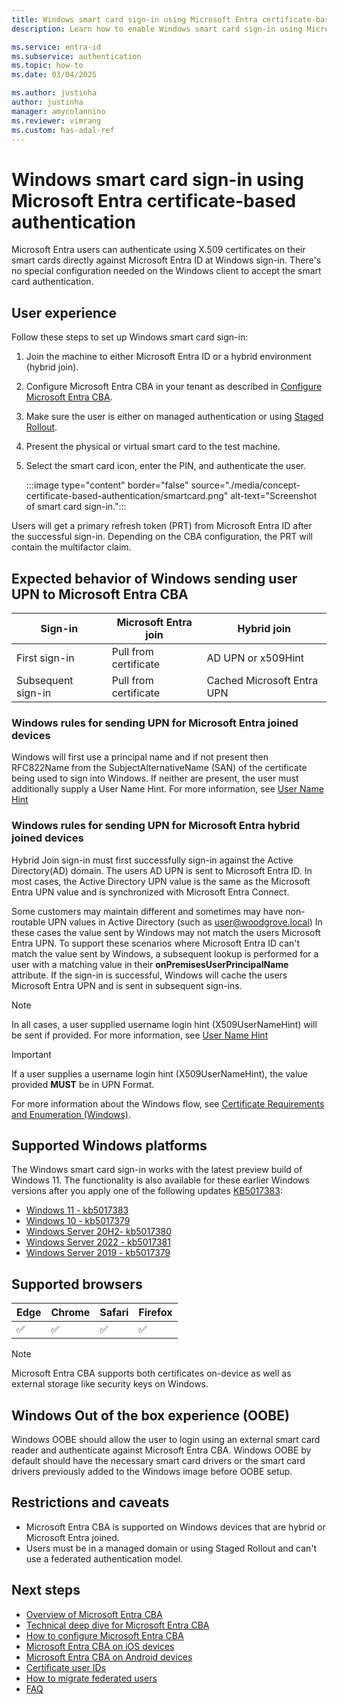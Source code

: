 ```yaml
---
title: Windows smart card sign-in using Microsoft Entra certificate-based authentication
description: Learn how to enable Windows smart card sign-in using Microsoft Entra certificate-based authentication

ms.service: entra-id
ms.subservice: authentication
ms.topic: how-to
ms.date: 03/04/2025

ms.author: justinha
author: justinha
manager: amycolannino
ms.reviewer: vimrang
ms.custom: has-adal-ref
---
```

# Windows smart card sign-in using Microsoft Entra certificate-based authentication

Microsoft Entra users can authenticate using X.509 certificates on their smart cards directly against Microsoft Entra ID at Windows sign-in. There's no special configuration needed on the Windows client to accept the smart card authentication. 
 
## User experience 

Follow these steps to set up Windows smart card sign-in:

1. Join the machine to either Microsoft Entra ID or a hybrid environment (hybrid join). 
1. Configure Microsoft Entra CBA in your tenant as described in [Configure Microsoft Entra CBA](how-to-certificate-based-authentication.md).
1. Make sure the user is either on managed authentication or using [Staged Rollout](~/identity/hybrid/connect/how-to-connect-staged-rollout.md). 
1. Present the physical or virtual smart card to the test machine.
1. Select the smart card icon, enter the PIN, and authenticate the user.  

   :::image type="content" border="false" source="./media/concept-certificate-based-authentication/smartcard.png" alt-text="Screenshot of smart card sign-in.":::

Users will get a primary refresh token (PRT) from Microsoft Entra ID after the successful sign-in. Depending on the CBA configuration, the PRT will contain the multifactor claim. 

<a name='expected-behavior-of-windows-sending-user-upn-to-azure-ad-cba'></a>

## Expected behavior of Windows sending user UPN to Microsoft Entra CBA

|Sign-in | Microsoft Entra join | Hybrid join |
|--------|---------------|----------------------|
|First sign-in | Pull from certificate | AD UPN or x509Hint |
|Subsequent sign-in | Pull from certificate | Cached Microsoft Entra UPN |

<a name='windows-rules-for-sending-upn-for-azure-ad-joined-devices'></a>

### Windows rules for sending UPN for Microsoft Entra joined devices

Windows will first use a principal name and if not present then RFC822Name from the SubjectAlternativeName (SAN) of the certificate being used to sign into Windows. If neither are present, the user must additionally supply a User Name Hint. For more information, see [User Name Hint](/windows/security/identity-protection/smart-cards/smart-card-group-policy-and-registry-settings#allow-user-name-hint)

<a name='windows-rules-for-sending-upn-for-hybrid-azure-ad-joined-devices'></a>

### Windows rules for sending UPN for Microsoft Entra hybrid joined devices

Hybrid Join sign-in must first successfully sign-in against the Active Directory(AD) domain. The users AD UPN is sent to Microsoft Entra ID. In most cases, the Active Directory UPN value is the same as the Microsoft Entra UPN value and is synchronized with Microsoft Entra Connect. 

Some customers may maintain different and sometimes may have non-routable UPN values in Active Directory (such as user@woodgrove.local) In these cases the value sent by Windows may not match the users Microsoft Entra UPN. To support these scenarios where Microsoft Entra ID can't match the value sent by Windows, a subsequent lookup is performed for a user with a matching value in their **onPremisesUserPrincipalName** attribute. If the sign-in is successful, Windows will cache the users Microsoft Entra UPN and is sent in subsequent sign-ins.

>[!NOTE]
>In all cases, a user supplied username login hint (X509UserNameHint) will be sent if provided. For more information, see [User Name Hint](/windows/security/identity-protection/smart-cards/smart-card-group-policy-and-registry-settings#allow-user-name-hint)

>[!IMPORTANT]
> If a user supplies a username login hint (X509UserNameHint), the value provided **MUST** be in UPN Format.

For more information about the Windows flow, see [Certificate Requirements and Enumeration (Windows)](/windows/security/identity-protection/smart-cards/smart-card-certificate-requirements-and-enumeration).

## Supported Windows platforms

The Windows smart card sign-in works with the latest preview build of Windows 11. The functionality is also available for these earlier Windows versions after you apply one of the following updates [KB5017383](https://support.microsoft.com/topic/september-20-2022-kb5017383-os-build-22000-1042-preview-62753265-68e9-45d2-adcb-f996bf3ad393):

- [Windows 11 - kb5017383](https://support.microsoft.com/topic/september-20-2022-kb5017383-os-build-22000-1042-preview-62753265-68e9-45d2-adcb-f996bf3ad393)
- [Windows 10 - kb5017379](https://support.microsoft.com/topic/20-september-2022-kb5017379-os-build-17763-3469-preview-50a9b9e2-745d-49df-aaae-19190e10d307)
- [Windows Server 20H2- kb5017380](https://support.microsoft.com/topic/20-september-2022-kb5017380-os-builds-19042-2075-19043-2075-og-19044-2075-preview-59ab550c-105e-4481-b440-c37f07bf7897)
- [Windows Server 2022 - kb5017381](https://support.microsoft.com/topic/20-september-2022-kb5017381-os-build-20348-1070-preview-dc843fea-bccd-4550-9891-a021ae5088f0)
- [Windows Server 2019 - kb5017379](https://support.microsoft.com/topic/20-september-2022-kb5017379-os-build-17763-3469-preview-50a9b9e2-745d-49df-aaae-19190e10d307)

## Supported browsers

|Edge | Chrome | Safari | Firefox |
|--------|---------|------|-------|
|&#x2705; | &#x2705; | &#x2705; |&#x2705; |

>[!NOTE] 
>Microsoft Entra CBA supports both certificates on-device as well as external storage like security keys on Windows. 

## Windows Out of the box experience (OOBE)

Windows OOBE should allow the user to login using an external smart card reader and authenticate against Microsoft Entra CBA. Windows OOBE by default should have the necessary smart card drivers or the smart card drivers previously added to the Windows image before OOBE setup.

## Restrictions and caveats  

- Microsoft Entra CBA is supported on Windows devices that are hybrid or Microsoft Entra joined.  
- Users must be in a managed domain or using Staged Rollout and can't use a federated authentication model.

## Next steps

- [Overview of Microsoft Entra CBA](concept-certificate-based-authentication.md)
- [Technical deep dive for Microsoft Entra CBA](concept-certificate-based-authentication-technical-deep-dive.md)
- [How to configure Microsoft Entra CBA](how-to-certificate-based-authentication.md)
- [Microsoft Entra CBA on iOS devices](concept-certificate-based-authentication-mobile-ios.md)
- [Microsoft Entra CBA on Android devices](concept-certificate-based-authentication-mobile-android.md)
- [Certificate user IDs](concept-certificate-based-authentication-certificateuserids.md)
- [How to migrate federated users](concept-certificate-based-authentication-migration.md)
- [FAQ](certificate-based-authentication-faq.yml)

